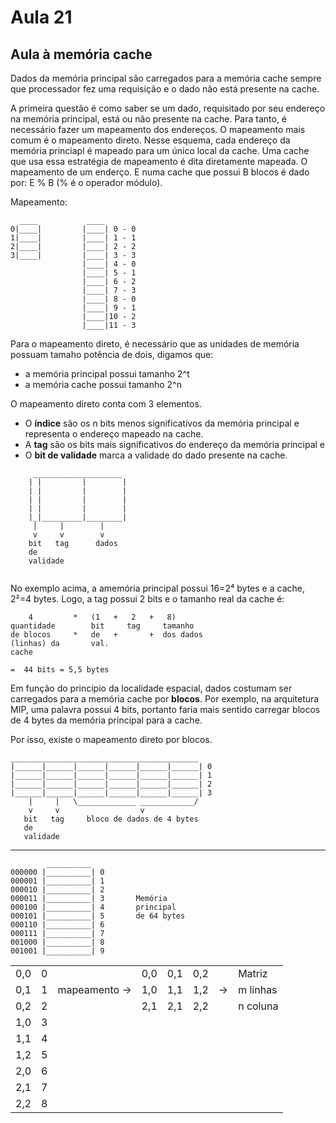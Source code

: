 # Aula 21

## Aula à memória cache

Dados da memória principal são carregados para a memória cache sempre que processador fez uma requisição e o dado não está presente na cache.

A primeira questão é como saber se um dado, requisitado por seu endereço na memória principal, está ou não presente na cache. Para tanto, é necessário fazer um mapeamento dos endereços. O mapeamento mais comum é o mapeamento direto. Nesse esquema, cada endereço da memória princiapl é mapeado para um único local da cache. Uma cache que usa essa estratégia de mapeamento é dita diretamente mapeada. O mapeamento de um enderço. E numa cache que possui B blocos é dado por: E % B (% é o operador módulo).

Mapeamento:

      ____           ____
    0|____|         |____| 0 - 0     
    1|____|         |____| 1 - 1
    2|____|         |____| 2 - 2
    3|____|         |____| 3 - 3
                    |____| 4 - 0
                    |____| 5 - 1
                    |____| 6 - 2
                    |____| 7 - 3
                    |____| 8 - 0
                    |____| 9 - 1
                    |____|10 - 2
                    |____|11 - 3



Para o mapeamento direto, é necessário que as unidades de memória possuam tamaho potência de dois, digamos que:
- a memória principal possui tamanho 2^t
- a memória cache possui tamanho 2^n

O mapeamento direto conta com 3 elementos.

- O **índice** são os n bits menos significativos da memória principal e representa o endereço mapeado na cache.
- A **tag** são os bits mais significativos do endereço da memória principal e
- O **bit de validade** marca a validade do dado presente na cache.

```
     ____________________   
    | |         |        |
    | |         |        |
    | |         |        |
    | |         |        |
    |_|_________|________|
     |     |        |
     v     v        v
    bit   tag      dados
    de
    validade
    
```

No exemplo acima, a amemória principal possui 16=2⁴ bytes e a cache, 2²=4 bytes. Logo, a tag possui 2 bits e o tamanho real da cache é:

        4         *   (1   +   2   +   8)
    quantidade        bit     tag     tamanho
    de blocos     *   de   +       +  dos dados
    (linhas) da       val.
    cache

    =  44 bits = 5,5 bytes

Em função do princípio da localidade espacial, dados costumam ser carregados para a memória cache por **blocos**. Por exemplo, na arquitetura MIP, uma palavra possui 4 bits, portanto faria mais sentido carregar blocos de 4 bytes da memória principal para a cache.

Por isso, existe o mapeamento direto por blocos.

    __________________________________________
    |______|______|______|______|______|______| 0
    |______|______|______|______|______|______| 1
    |______|______|______|______|______|______| 2
    |______|______|______|______|______|______| 3
        |     |   \_____________ ____________/
        v     v                  v 
       bit   tag     bloco de dados de 4 bytes 
       de 
       validade

---
            __________
    000000 |__________| 0
    000001 |__________| 1
    000010 |__________| 2
    000011 |__________| 3       Memória
    000100 |__________| 4       principal
    000101 |__________| 5       de 64 bytes
    000110 |__________| 6
    000111 |__________| 7
    001000 |__________| 8
    001001 |__________| 9


|     |   |                 |     |     |     |    |          | 
| --- | - | -               | --- | --- | --- | -  |      --- | 
| 0,0 | 0 |                 | 0,0 | 0,1 | 0,2 |    | Matriz   | 
| 0,1 | 1 |  mapeamento ->  | 1,0 | 1,1 | 1,2 | -> | m linhas |
| 0,2 | 2 |                 | 2,1 | 2,1 | 2,2 |    | n coluna |
| 1,0 | 3 | 
| 1,1 | 4 |
| 1,2 | 5 |
| 2,0 | 6 |
| 2,1 | 7 |
| 2,2 | 8 |
